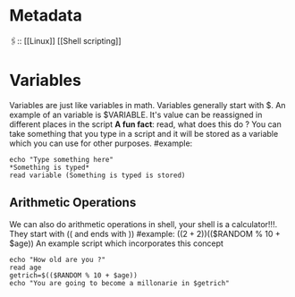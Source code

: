 # Metadata 
🖇:: [[Linux]] [[Shell scripting]] 
# Variables
Variables are just like variables in math. Variables generally start with $. An example of an variable is $VARIABLE. It's value can be reassigned in different places in the script 
**A fun fact**: read, what does this do ? You can take something that you type in a script and it will be stored as a variable which you can use for other purposes. #example: 
```#!/bin/bash
echo "Type something here"
*Something is typed*
read variable (Something is typed is stored)
```
## Arithmetic Operations 
We can also do arithmetic operations in shell, your shell is a calculator!!!. They start with (( and ends with )) #example: $((2 + 2)) 
% -modulo -> gives the remainder #example: getrich=$(($RANDOM % 10 + $age))
An example script which incorporates this concept 
``` #!/bin/bash
echo "How old are you ?"
read age
getrich=$(($RANDOM % 10 + $age))
echo "You are going to become a millonarie in $getrich"
```
